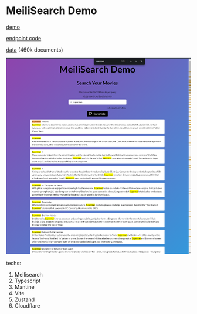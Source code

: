 # MeiliSearch Demo

[demo](https://meilisearch-demo.pages.dev/)

[endpoint code](https://github.com/tylim88/Voicefu-back-end/blob/main/src/router/getMovies.ts)

[data](https://github.com/tylim88/Voicefu-back-end/blob/main/movies.json) (460k documents)

![homepage](./homepage.png)

techs:

1. Meilisearch
2. Typescript
3. Mantine
4. Vite
5. Zustand
6. Cloudflare
